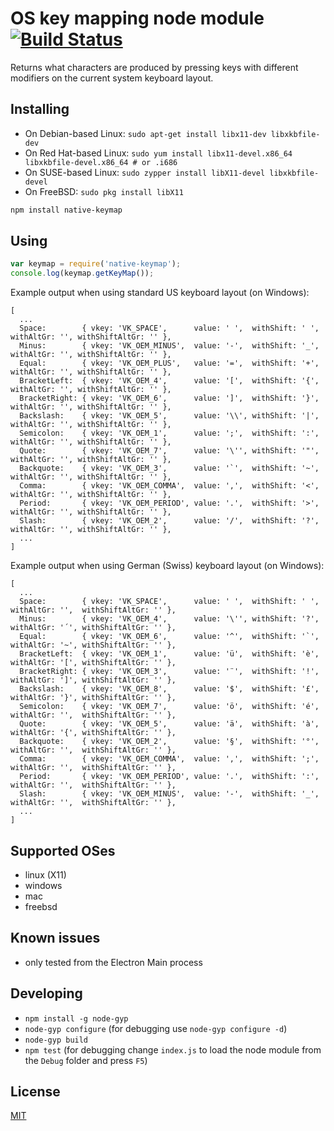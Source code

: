 # OS key mapping node module [![Build Status](https://dev.azure.com/ms/node-native-keymap/_apis/build/status/microsoft.node-native-keymap?branchName=master)](https://dev.azure.com/ms/node-native-keymap/_build/latest?definitionId=138&branchName=master)
Returns what characters are produced by pressing keys with different modifiers on the current system keyboard layout.

## Installing

* On Debian-based Linux: `sudo apt-get install libx11-dev libxkbfile-dev`
* On Red Hat-based Linux: `sudo yum install libx11-devel.x86_64 libxkbfile-devel.x86_64 # or .i686`
* On SUSE-based Linux: `sudo zypper install libX11-devel libxkbfile-devel`
* On FreeBSD: `sudo pkg install libX11`

```sh
npm install native-keymap
```

## Using

```javascript
var keymap = require('native-keymap');
console.log(keymap.getKeyMap());
```

Example output when using standard US keyboard layout (on Windows):
```
[
  ...
  Space:        { vkey: 'VK_SPACE',      value: ' ',  withShift: ' ', withAltGr: '', withShiftAltGr: '' },
  Minus:        { vkey: 'VK_OEM_MINUS',  value: '-',  withShift: '_', withAltGr: '', withShiftAltGr: '' },
  Equal:        { vkey: 'VK_OEM_PLUS',   value: '=',  withShift: '+', withAltGr: '', withShiftAltGr: '' },
  BracketLeft:  { vkey: 'VK_OEM_4',      value: '[',  withShift: '{', withAltGr: '', withShiftAltGr: '' },
  BracketRight: { vkey: 'VK_OEM_6',      value: ']',  withShift: '}', withAltGr: '', withShiftAltGr: '' },
  Backslash:    { vkey: 'VK_OEM_5',      value: '\\', withShift: '|', withAltGr: '', withShiftAltGr: '' },
  Semicolon:    { vkey: 'VK_OEM_1',      value: ';',  withShift: ':', withAltGr: '', withShiftAltGr: '' },
  Quote:        { vkey: 'VK_OEM_7',      value: '\'', withShift: '"', withAltGr: '', withShiftAltGr: '' },
  Backquote:    { vkey: 'VK_OEM_3',      value: '`',  withShift: '~', withAltGr: '', withShiftAltGr: '' },
  Comma:        { vkey: 'VK_OEM_COMMA',  value: ',',  withShift: '<', withAltGr: '', withShiftAltGr: '' },
  Period:       { vkey: 'VK_OEM_PERIOD', value: '.',  withShift: '>', withAltGr: '', withShiftAltGr: '' },
  Slash:        { vkey: 'VK_OEM_2',      value: '/',  withShift: '?', withAltGr: '', withShiftAltGr: '' },
  ...
]
```

Example output when using German (Swiss) keyboard layout (on Windows):
```
[
  ...
  Space:        { vkey: 'VK_SPACE',      value: ' ',  withShift: ' ', withAltGr: '',  withShiftAltGr: '' },
  Minus:        { vkey: 'VK_OEM_4',      value: '\'', withShift: '?', withAltGr: '´', withShiftAltGr: '' },
  Equal:        { vkey: 'VK_OEM_6',      value: '^',  withShift: '`', withAltGr: '~', withShiftAltGr: '' },
  BracketLeft:  { vkey: 'VK_OEM_1',      value: 'ü',  withShift: 'è', withAltGr: '[', withShiftAltGr: '' },
  BracketRight: { vkey: 'VK_OEM_3',      value: '¨',  withShift: '!', withAltGr: ']', withShiftAltGr: '' },
  Backslash:    { vkey: 'VK_OEM_8',      value: '$',  withShift: '£', withAltGr: '}', withShiftAltGr: '' },
  Semicolon:    { vkey: 'VK_OEM_7',      value: 'ö',  withShift: 'é', withAltGr: '',  withShiftAltGr: '' },
  Quote:        { vkey: 'VK_OEM_5',      value: 'ä',  withShift: 'à', withAltGr: '{', withShiftAltGr: '' },
  Backquote:    { vkey: 'VK_OEM_2',      value: '§',  withShift: '°', withAltGr: '',  withShiftAltGr: '' },
  Comma:        { vkey: 'VK_OEM_COMMA',  value: ',',  withShift: ';', withAltGr: '',  withShiftAltGr: '' },
  Period:       { vkey: 'VK_OEM_PERIOD', value: '.',  withShift: ':', withAltGr: '',  withShiftAltGr: '' },
  Slash:        { vkey: 'VK_OEM_MINUS',  value: '-',  withShift: '_', withAltGr: '',  withShiftAltGr: '' },
  ...
]
```

## Supported OSes
 * linux (X11)
 * windows
 * mac
 * freebsd

## Known issues
 * only tested from the Electron Main process

## Developing
 * `npm install -g node-gyp`
 * `node-gyp configure` (for debugging use `node-gyp configure -d`)
 * `node-gyp build`
 * `npm test` (for debugging change `index.js` to load the node module from the `Debug` folder and press `F5`)

## License
[MIT](https://github.com/Microsoft/node-native-keymap/blob/master/License.txt)

